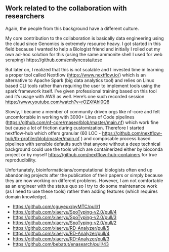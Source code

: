 ## Work related to the collaboration with researchers
 
Again, the people from this background have a different culture.
 
My core contribution to the collaboration is basically data engineering using the cloud since Genomics is extremely resource heavy. I got started in this field because I wanted to help a Biologist friend and initially I rolled out my own ad-hoc solution for this (using the same ammonite shell I used for web scraping) https://github.com/emilyncosta/tese
 
But later on, I realized that this is not scalable and I invested  time in learning a proper tool called Nextflow (https://www.nextflow.io/) which is an alternative to Apache Spark (big data analytics tool) and relies on Linux based CLI tools rather than requiring the user to implement tools using the spark framework itself. I’ve given professional training based on this tool and it’s usage with AWS as well. Here’s one such recorded session https://www.youtube.com/watch?v=rOZXfAhI0Q8
 
Slowly, I became a member of community driven orgs like nf-core and felt uncomfortable in working with 3000+ Lines of Code pipelines (https://github.com/nf-core/rnaseq/blob/master/main.nf) which work fine but cause a lot of friction during customization. Therefore I started nextflow-hub which offers granular (60 LOC - https://github.com/nextflow-hub/tb-profiler/blob/master/main.nf ) and composable process based pipelines with sensible defaults such that anyone without a deep technical background could use the tools which are containerized either by bioconda project or by myself  https://github.com/nextflow-hub-containers for true reproducibility.
 
Unfortunately, bioinformaticians/computational biologists often end up abandoning projects after the publication of their papers or simply because they are now working on different problems. However, I am not comfortable as an engineer with the status quo so I try to do some maintenance work (as I need to use these tools) rather then adding features (which requires domain knowledge).
 
- https://github.com/cguyeux/pyMTC/pull/1
- https://github.com/xiaeryu/SpoTyping-v2.0/pull/4
- https://github.com/xiaeryu/SpoTyping-v2.0/pull/3
- https://github.com/xiaeryu/SpoTyping-v2.0/pull/2
- https://github.com/xiaeryu/RD-Analyzer/pull/5
- https://github.com/xiaeryu/RD-Analyzer/pull/4
- https://github.com/xiaeryu/RD-Analyzer/pull/3
- https://github.com/bebatut/enasearch/pull/43
 
 
